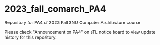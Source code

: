 # 2023_fall_comarch_PA4
Repository for PA4 of 2023 Fall SNU Computer Architecture course

Please check "Announcement on PA4" on eTL notice board to view update history for this repository.
